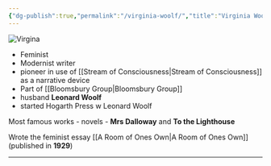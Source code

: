 ```yaml
---
{"dg-publish":true,"permalink":"/virginia-woolf/","title":"Virginia Woolf","tags":["english","literature","writer","modernist"],"created":"","updated":""}
---
```


![Virgina](/img/user/images/woolf.jpg)

- Feminist 
- Modernist writer 
- pioneer in use of [[Stream of Consciousness\|Stream of Consciousness]] as a narrative device
- Part of [[Bloomsbury Group\|Bloomsbury Group]]
-  husband **Leonard Woolf**
- started Hogarth Press w Leonard Woolf

Most famous works - novels - **Mrs Dalloway** and **To the Lighthouse**

Wrote the feminist essay [[A Room of Ones Own\|A Room of Ones Own]] (published in **1929**)

---

